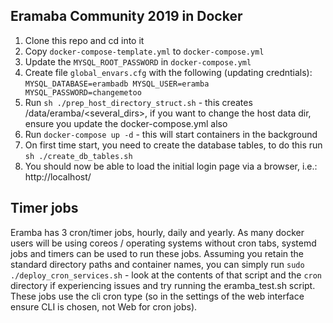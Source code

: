Eramaba Community 2019 in Docker
--------------------------------
1. Clone this repo and cd into it
2. Copy `docker-compose-template.yml` to `docker-compose.yml`
3. Update the `MYSQL_ROOT_PASSWORD` in `docker-compose.yml`
4. Create file `global_envars.cfg` with the following (updating credntials):
    `MYSQL_DATABASE=erambadb
    MYSQL_USER=eramba
    MYSQL_PASSWORD=changemetoo`
5. Run `sh ./prep_host_directory_struct.sh` - this creates /data/eramba/<several_dirs>, if you want to change the host data dir, ensure you update the docker-compose.yml also
6. Run `docker-compose up -d` - this will start containers in the background
7. On first time start, you need to create the database tables, to do this run `sh ./create_db_tables.sh`
8. You should now be able to load the initial login page via a browser, i.e.: http://localhost/

## Timer jobs
Eramba has 3 cron/timer jobs, hourly, daily and yearly.
As many docker users will be using coreos / operating systems without cron tabs, systemd jobs and timers can be used to run these jobs.
Assuming you retain the standard directory paths and container names, you can simply run `sudo ./deploy_cron_services.sh` - look at the contents of that script and the `cron` directory if experiencing issues and try running the eramba_test.sh script.
These jobs use the cli cron type (so in the settings of the web interface ensure CLI is chosen, not Web for cron jobs).
